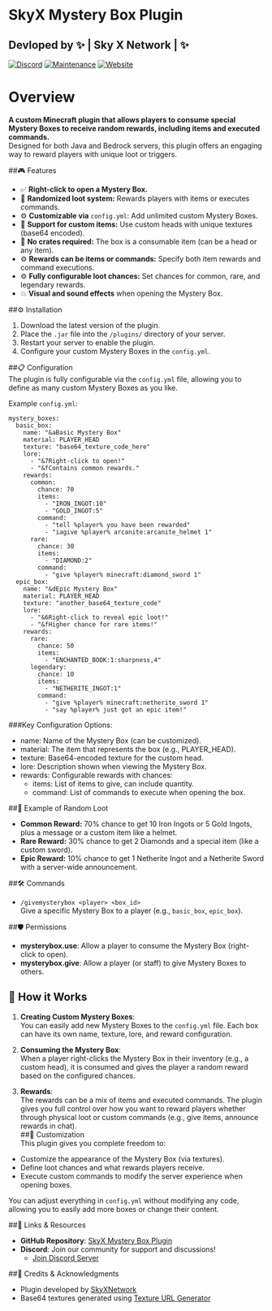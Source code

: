 # SkyX Mystery Box Plugin
Devloped by ✨ | Sky X Network | ✨  
-
[![Discord](https://badgen.net/badge/icon/discord?icon=discord&label)](https://discord.gg/pTErYjTh5h)
[![Maintenance](https://img.shields.io/badge/Maintained%3F-no-red.svg)](https://bitbucket.org/lbesson/ansi-colors)
[![Website](https://img.shields.io/website-up-down-green-red/http/shields.io.svg)](https://skyxnetwork.net)
# Overview  
**A custom Minecraft plugin that allows players to consume special Mystery Boxes to receive random rewards, including items and executed commands.**  
Designed for both Java and Bedrock servers, this plugin offers an engaging way to reward players with unique loot or triggers.  

##🎮 Features  
  - ✅ **Right-click to open a Mystery Box.**  
  - 🔄 **Randomized loot system:** Rewards players with items or executes commands.  
  - ⚙️ **Customizable via** ``config.yml``: Add unlimited custom Mystery Boxes.  
  - 🎨 **Support for custom items:** Use custom heads with unique textures (base64 encoded).  
  - 🔑 **No crates required:** The box is a consumable item (can be a head or any item).  
  - ⚙️ **Rewards can be items or commands:** Specify both item rewards and command executions.  
  - ⚙️ **Fully configurable loot chances:** Set chances for common, rare, and legendary rewards.  
  - 💥 **Visual and sound effects** when opening the Mystery Box.  

##⚙️ Installation  
  1. Download the latest version of the plugin.  
  2. Place the ``.jar`` file into the ``/plugins/`` directory of your server.  
  3. Restart your server to enable the plugin.  
  4. Configure your custom Mystery Boxes in the ``config.yml``.  

##📋 Configuration  
The plugin is fully configurable via the ``config.yml`` file, allowing you to define as many custom Mystery Boxes as you like.  
  
Example ``config.yml``:  
```
mystery_boxes:
  basic_box:
    name: "&aBasic Mystery Box"
    material: PLAYER_HEAD
    texture: "base64_texture_code_here"
    lore:
      - "&7Right-click to open!"
      - "&fContains common rewards."
    rewards:
      common:
        chance: 70
        items:
          - "IRON_INGOT:10"
          - "GOLD_INGOT:5"
        command:
          - "tell %player% you have been rewarded"
          - "iagive %player% arcanite:arcanite_helmet 1"
      rare:
        chance: 30
        items:
          - "DIAMOND:2"
        command:
          - "give %player% minecraft:diamond_sword 1"
  epic_box:
    name: "&dEpic Mystery Box"
    material: PLAYER_HEAD
    texture: "another_base64_texture_code"
    lore:
      - "&6Right-click to reveal epic loot!"
      - "&fHigher chance for rare items!"
    rewards:
      rare:
        chance: 50
        items:
          - "ENCHANTED_BOOK:1:sharpness,4"
      legendary:
        chance: 10
        items:
          - "NETHERITE_INGOT:1"
        command:
          - "give %player% minecraft:netherite_sword 1"
          - "say %player% just got an epic item!"
```
###Key Configuration Options:  
  - name: Name of the Mystery Box (can be customized).  
  - material: The item that represents the box (e.g., PLAYER_HEAD).  
  - texture: Base64-encoded texture for the custom head.  
  - lore: Description shown when viewing the Mystery Box.  
  - rewards: Configurable rewards with chances:  
      - items: List of items to give, can include quantity.  
      - command: List of commands to execute when opening the box.
  
##🎁 Example of Random Loot  
  - **Common Reward:** 70% chance to get 10 Iron Ingots or 5 Gold Ingots, plus a message or a custom item like a helmet.  
  - **Rare Reward:** 30% chance to get 2 Diamonds and a special item (like a custom sword).  
  - **Epic Reward:** 10% chance to get 1 Netherite Ingot and a Netherite Sword with a server-wide announcement.  
 
##🛠️ Commands  
  - ``/givemysterybox <player> <box_id>``  
    Give a specific Mystery Box to a player (e.g., ``basic_box``, ``epic_box``).  
    
##🛡️ Permissions  
  - **mysterybox.use**: Allow a player to consume the Mystery Box (right-click to open).  
  - **mysterybox.give**: Allow a player (or staff) to give Mystery Boxes to others.
    
## 🚀 How it Works  
  1. **Creating Custom Mystery Boxes**:  
    You can easily add new Mystery Boxes to the ``config.yml`` file. Each box can have its own name, texture, lore, and reward configuration.  

  2. **Consuming the Mystery Box**:  
    When a player right-clicks the Mystery Box in their inventory (e.g., a custom head), it is consumed and gives the player a random reward based on the configured chances.  

  3. **Rewards**:  
    The rewards can be a mix of items and executed commands. The plugin gives you full control over how you want to reward players whether through physical loot or custom commands (e.g., give items, announce rewards in chat).  
##📝 Customization  
This plugin gives you complete freedom to:  

  - Customize the appearance of the Mystery Box (via textures).  
  - Define loot chances and what rewards players receive.  
  - Execute custom commands to modify the server experience when opening boxes.  

You can adjust everything in ``config.yml`` without modifying any code, allowing you to easily add more boxes or change their content.  

##🔗 Links & Resources  

  - **GitHub Repository**: [SkyX Mystery Box Plugin](https://github.com/XPaladiumyX/SkyX-Mystery-Box)  
  - **Discord**: Join our community for support and discussions!  
      - [Join Discord Server](https://discord.gg/pTErYjTh5h)
        
##🎉 Credits & Acknowledgments  

  - Plugin developed by [SkyXNetwork](https://skyxnetwork.net/)
  - Base64 textures generated using [Texture URL Generator](https://www.base64-image.de/)
